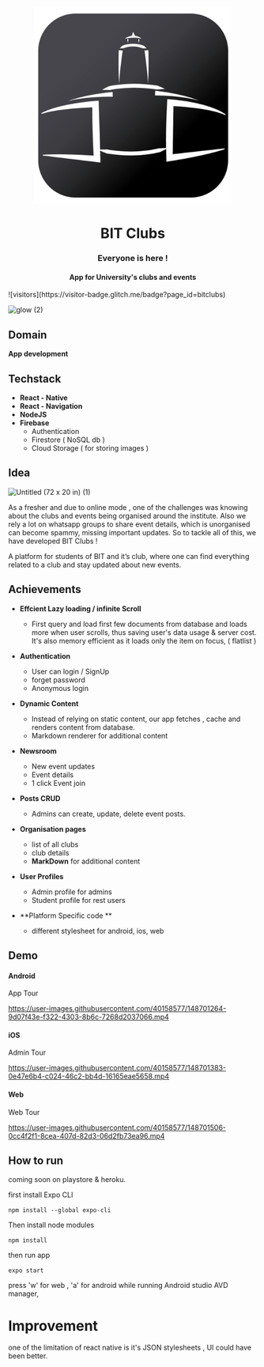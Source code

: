 
<div align="center">
  <a href="#">
    <img src="https://raw.githubusercontent.com/mayukhpankaj/BIT-Clubs/main/public/logo.png" alt="BIT clubs" width="400" >
  </a>
  <h1 align="center">
    BIT Clubs
  </h1>
  <h3 align="center">
Everyone is here !   
  </h3>
<h4 align="center">
  App for University's clubs and events
</h4>
</div>
![visitors](https://visitor-badge.glitch.me/badge?page_id=bitclubs)

![glow (2)](https://user-images.githubusercontent.com/40158577/148701052-756e0f3c-4892-4634-a108-5e6b92979397.png)


## Domain
**App development**

## Techstack
- **React - Native**
- **React - Navigation**
-  **NodeJS**
-  **Firebase**
    *  Authentication
    * Firestore ( NoSQL db )
    * Cloud Storage ( for storing images )

## Idea 

![Untitled (72 x 20 in) (1)](https://user-images.githubusercontent.com/40158577/148661330-509cb506-2331-4e22-a70a-5eff3739101b.png)


As a fresher and due to online mode , one of the challenges  was knowing about the clubs and events being organised around the institute. Also we rely a lot on whatsapp groups to share event details, which is unorganised can become  spammy, missing important updates.
So to tackle all of this, we have developed BIT Clubs !
  

A platform for students of BIT and it’s club, where one can find everything related to a club and stay updated about new events. 

## Achievements 

- **Effcient Lazy loading / infinite Scroll**
    - First query and load first few documents from database and loads more when user scrolls, thus saving user's data usage & server cost. It's also memory efficient as it loads only the item on focus, ( flatlist )
- **Authentication**
    - User can login / SignUp 
    - forget password
    - Anonymous login
 
- **Dynamic Content**
    - Instead of relying on static content, our app fetches , cache and renders content from database.
    - Markdown renderer for additional content
- **Newsroom**
    - New event updates 
    - Event details
    - 1 click Event join

- **Posts CRUD**
    - Admins can create, update, delete event posts.

- **Organisation pages**
    - list of all clubs
    - club details 
    - **MarkDown** for  additional content 
- **User Profiles**
    - Admin profile for admins
    - Student profile for rest users    
- **Platform Specific code **
    - different stylesheet for android, ios, web

## Demo 

#### Android 

App Tour 

https://user-images.githubusercontent.com/40158577/148701264-9d07f43e-f322-4303-8b6c-7268d2037066.mp4

#### iOS 

Admin Tour 

https://user-images.githubusercontent.com/40158577/148701383-0e47e6b4-c024-46c2-bb4d-16165eae5658.mp4

#### Web 

Web Tour 



https://user-images.githubusercontent.com/40158577/148701506-0cc4f2f1-8cea-407d-82d3-06d2fb73ea96.mp4

## How to run

coming soon on playstore & heroku.

first install Expo CLI

```
npm install --global expo-cli
```
Then install node modules

```
npm install
```

then run app 

```
expo start 
```

press 'w' for web , 'a' for android while running Android studio AVD manager,

# Improvement 

one of the limitation of react native is it's JSON stylesheets , UI could have been better.







